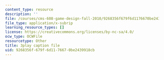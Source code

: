 ```yaml
---
content_type: resource
description: ''
file: /courses/cms-608-game-design-fall-2010/9268356f679f6d1176670be2439918cb_68562.srt
file_type: application/x-subrip
learning_resource_types: []
license: https://creativecommons.org/licenses/by-nc-sa/4.0/
ocw_type: OCWFile
resourcetype: Other
title: 3play caption file
uid: 9268356f-679f-6d11-7667-0be2439918cb
---
```

